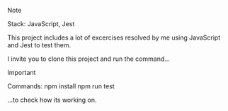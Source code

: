 >[!NOTE]
Stack: JavaScript, Jest

This project includes a lot of excercises resolved by me using JavaScript and Jest to test them.

I invite you to clone this project and run the command...


>[!IMPORTANT]
>Commands: 
>npm install 
>npm run test

...to check how its working on. 
